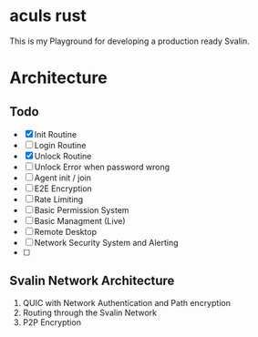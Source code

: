 # aculs rust

This is my Playground for developing a production ready Svalin.

# Architecture

## Todo
- [X] Init Routine
- [ ] Login Routine
- [X] Unlock Routine
- [ ] Unlock Error when password wrong
- [ ] Agent init / join
- [ ] E2E Encryption
- [ ] Rate Limiting
- [ ] Basic Permission System
- [ ] Basic Managment (Live)
- [ ] Remote Desktop
- [ ] Network Security System and Alerting
- [ ] 

## Svalin Network Architecture

1. QUIC with Network Authentication and Path encryption
2. Routing through the Svalin Network
3. P2P Encryption
